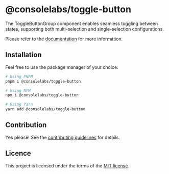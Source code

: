 # @consolelabs/toggle-button

The ToggleButtonGroup component enables seamless toggling between states,
supporting both multi-selection and single-selection configurations.

Please refer to the
[documentation](https://web-design-system-consolelabs.vercel.app/?path=/story/ui-togglebutton--default)
for more information.

## Installation

Feel free to use the package manager of your choice:

```sh
# Using PNPM
pnpm i @consolelabs/toggle-button

# Using NPM
npm i @consolelabs/toggle-button

# Using Yarn
yarn add @consolelabs/toggle-button
```

## Contribution

Yes please! See the [contributing guidelines](/CONTRIBUTING.md) for details.

## Licence

This project is licensed under the terms of the
[MIT license](https://choosealicense.com/licenses/mit/).
